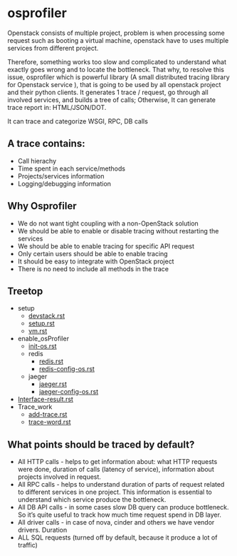 # osprofiler

Openstack consists of multiple project, problem is when processing some request such as booting a virtual machine, openstack have to uses multiple services from different project. 

Therefore, something works too slow and complicated to understand what exactly goes wrong and to locate the bottleneck. That why, to resolve this issue, osprofiler which is powerful library (A small distributed tracing library for Openstack service
), that is going to be used by all openstack project and their python clients. It generates 1 trace / request, go through all involved services, and builds a tree of calls; Otherwise, It can generate trace report in: HTML/JSON/DOT.

It can trace and categorize WSGI, RPC, DB calls

## A trace contains:

* Call hierachy
* Time spent in each service/methods
* Projects/services information
* Logging/debugging information


## Why Osprofiler

* We do not want tight coupling with a non-OpenStack solution
* We should be able to enable or disable tracing without restarting the services
* We should be able to enable tracing for specific API request
* Only certain users should be able to enable tracing
* It should be easy to integrate with OpenStack project
* There is no need to include all methods in the trace

## Treetop

* setup
  * [devstack.rst](/setup/devstack.rst)
  * [setup.rst](/setup/setup.rst)
  * [vm.rst](/setup/vm.rst) 
* enable_osProfiler
  * [init-os.rst](/enable_osProfiler/init-os.rst)
  * redis
    * [redis.rst](/enable_osProfiler/redis/redis.rst)
    * [redis-config-os.rst](/enable_osProfiler/redis/redis-config-os.rst)
  * jaeger
    * [jaeger.rst](/enable_osProfiler/jaeger/jaeger.rst)
    * [jaeger-config-os.rst](/enable_osProfiler/jaeger/jaeger-config-os.rst)
* [Interface-result.rst](/interface-result.rst)
* Trace_work
  * [add-trace.rst](/trace_work/add-trace.rst)
  * [trace-word.rst](/trace_work/trace_work.rst)
    


## What points should be traced by default?

* All HTTP calls - helps to get information about: what HTTP requests were done, duration of calls (latency of service), information about projects involved in request.
* All RPC calls - helps to understand duration of parts of request related to different services in one project. This information is essential to understand which service produce the bottleneck.
* All DB API calls - in some cases slow DB query can produce bottleneck. So it’s quite useful to track how much time request spend in DB layer.
* All driver calls - in case of nova, cinder and others we have vendor drivers. Duration
* ALL SQL requests (turned off by default, because it produce a lot of traffic)